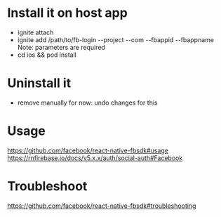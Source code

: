 # Install it on host app
- ignite attach
- ignite add /path/to/fb-login --project <projectname> --com <companyname> --fbappid <your fb app id> --fbappname <your fb app name> 
Note: parameters are required
- cd ios && pod install

# Uninstall it
- remove manually for now: undo changes for this

# Usage
https://github.com/facebook/react-native-fbsdk#usage
https://rnfirebase.io/docs/v5.x.x/auth/social-auth#Facebook 

# Troubleshoot
https://github.com/facebook/react-native-fbsdk#troubleshooting
  

